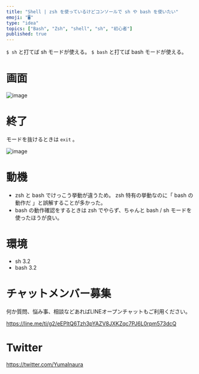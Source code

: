 ```yaml
---
title: "Shell | zsh を使っているけどコンソールで sh や bash を使いたい"
emoji: "🖥"
type: "idea"
topics: ["Bash", "Zsh", "shell", "sh", "初心者"]
published: true
---
```


`$ sh` と打てば sh モードが使える。
`$ bash` と打てば bash モードが使える。

# 画面

![image](https://qiita-image-store.s3.amazonaws.com/0/89618/12ac1e7f-a002-eb47-c6df-e31d0abcefd1.png)

# 終了

モードを抜けるときは `exit` 。

![image](https://qiita-image-store.s3.amazonaws.com/0/89618/20d99d15-0cb1-a3df-87be-32c1d38a33a3.png)

# 動機

- zsh と bash でけっこう挙動が違うため。 zsh 特有の挙動なのに「 bash の動作だ 」と誤解することが多かった。
- bash の動作確認をするときは zsh でやらず、ちゃんと bash / sh モードを使ったほうが良い。

# 環境

- sh 3.2
- bash 3.2








<!-- Update From Qiita API -->

# チャットメンバー募集


何か質問、悩み事、相談などあればLINEオープンチャットもご利用ください。

https://line.me/ti/g2/eEPltQ6Tzh3pYAZV8JXKZqc7PJ6L0rpm573dcQ





# Twitter


https://twitter.com/YumaInaura


<!-- Update From Qiita API -->


